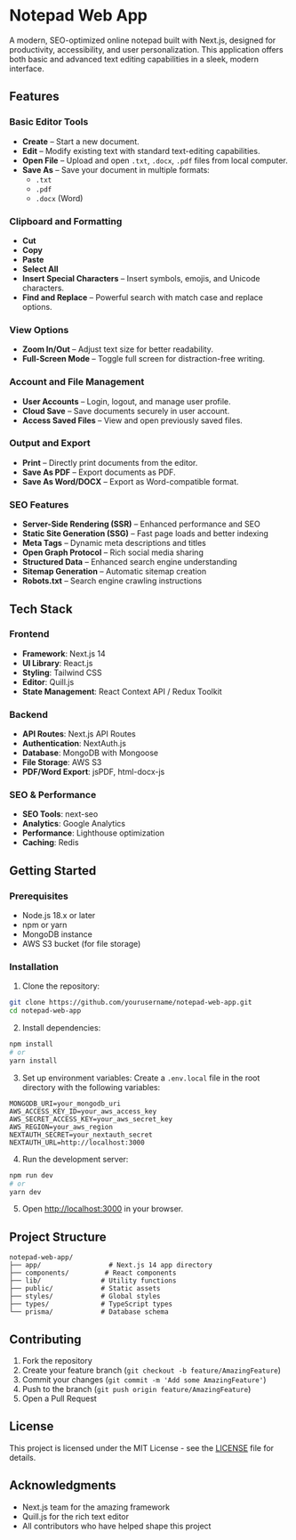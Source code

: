 # Notepad Web App

A modern, SEO-optimized online notepad built with Next.js, designed for productivity, accessibility, and user personalization. This application offers both basic and advanced text editing capabilities in a sleek, modern interface.

## Features

### Basic Editor Tools
- **Create** – Start a new document.
- **Edit** – Modify existing text with standard text-editing capabilities.
- **Open File** – Upload and open `.txt`, `.docx`, `.pdf` files from local computer.
- **Save As** – Save your document in multiple formats:
  - `.txt`
  - `.pdf`
  - `.docx` (Word)

### Clipboard and Formatting
- **Cut**
- **Copy**
- **Paste**
- **Select All**
- **Insert Special Characters** – Insert symbols, emojis, and Unicode characters.
- **Find and Replace** – Powerful search with match case and replace options.

### View Options
- **Zoom In/Out** – Adjust text size for better readability.
- **Full-Screen Mode** – Toggle full screen for distraction-free writing.

### Account and File Management
- **User Accounts** – Login, logout, and manage user profile.
- **Cloud Save** – Save documents securely in user account.
- **Access Saved Files** – View and open previously saved files.

### Output and Export
- **Print** – Directly print documents from the editor.
- **Save As PDF** – Export documents as PDF.
- **Save As Word/DOCX** – Export as Word-compatible format.

### SEO Features
- **Server-Side Rendering (SSR)** – Enhanced performance and SEO
- **Static Site Generation (SSG)** – Fast page loads and better indexing
- **Meta Tags** – Dynamic meta descriptions and titles
- **Open Graph Protocol** – Rich social media sharing
- **Structured Data** – Enhanced search engine understanding
- **Sitemap Generation** – Automatic sitemap creation
- **Robots.txt** – Search engine crawling instructions

## Tech Stack

### Frontend
- **Framework**: Next.js 14
- **UI Library**: React.js
- **Styling**: Tailwind CSS
- **Editor**: Quill.js
- **State Management**: React Context API / Redux Toolkit

### Backend
- **API Routes**: Next.js API Routes
- **Authentication**: NextAuth.js
- **Database**: MongoDB with Mongoose
- **File Storage**: AWS S3
- **PDF/Word Export**: jsPDF, html-docx-js

### SEO & Performance
- **SEO Tools**: next-seo
- **Analytics**: Google Analytics
- **Performance**: Lighthouse optimization
- **Caching**: Redis

## Getting Started

### Prerequisites
- Node.js 18.x or later
- npm or yarn
- MongoDB instance
- AWS S3 bucket (for file storage)

### Installation

1. Clone the repository:
```bash
git clone https://github.com/yourusername/notepad-web-app.git
cd notepad-web-app
```

2. Install dependencies:
```bash
npm install
# or
yarn install
```

3. Set up environment variables:
Create a `.env.local` file in the root directory with the following variables:
```env
MONGODB_URI=your_mongodb_uri
AWS_ACCESS_KEY_ID=your_aws_access_key
AWS_SECRET_ACCESS_KEY=your_aws_secret_key
AWS_REGION=your_aws_region
NEXTAUTH_SECRET=your_nextauth_secret
NEXTAUTH_URL=http://localhost:3000
```

4. Run the development server:
```bash
npm run dev
# or
yarn dev
```

5. Open [http://localhost:3000](http://localhost:3000) in your browser.

## Project Structure

```
notepad-web-app/
├── app/                 # Next.js 14 app directory
├── components/         # React components
├── lib/               # Utility functions
├── public/            # Static assets
├── styles/            # Global styles
├── types/             # TypeScript types
└── prisma/            # Database schema
```

## Contributing

1. Fork the repository
2. Create your feature branch (`git checkout -b feature/AmazingFeature`)
3. Commit your changes (`git commit -m 'Add some AmazingFeature'`)
4. Push to the branch (`git push origin feature/AmazingFeature`)
5. Open a Pull Request

## License

This project is licensed under the MIT License - see the [LICENSE](LICENSE) file for details.

## Acknowledgments

- Next.js team for the amazing framework
- Quill.js for the rich text editor
- All contributors who have helped shape this project 